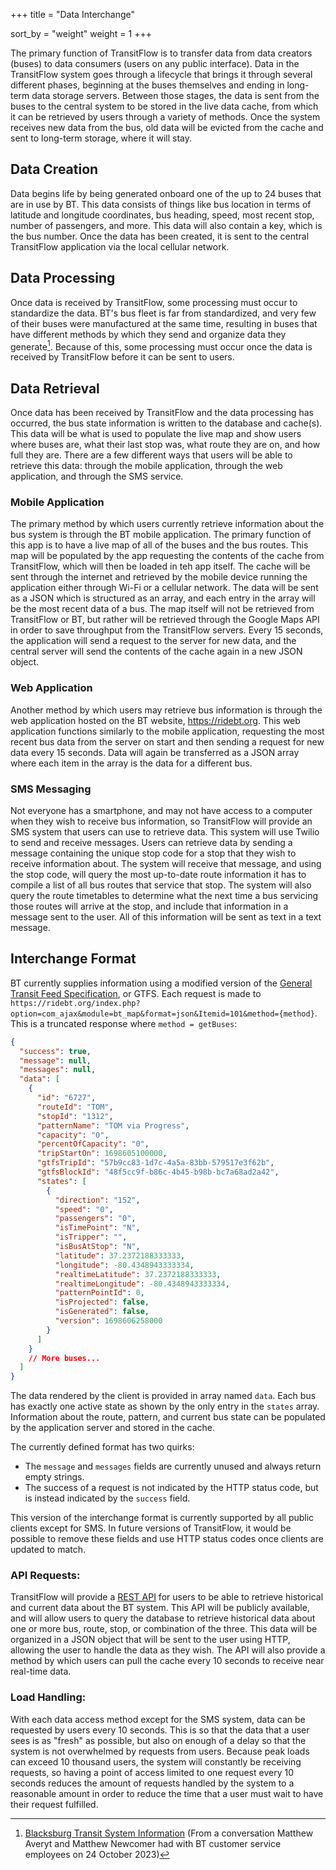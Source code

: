 +++
title = "Data Interchange"

sort_by = "weight"
weight = 1
+++

The primary function of TransitFlow is to transfer data from data creators (buses) to data consumers (users on any public interface). Data in the TransitFlow system goes through a lifecycle that brings it through several different phases, beginning at the buses themselves and ending in long-term data storage servers. Between those stages, the data is sent from the buses to the central system to be stored in the live data cache, from which it can be retrieved by users through a variety of methods. Once the system receives new data from the bus, old data will be evicted from the cache and sent to long-term storage, where it will stay.

## Data Creation

Data begins life by being generated onboard one of the up to 24 buses that are in use by BT. This data consists of things like bus location in terms of latitude and longitude coordinates, bus heading, speed, most recent stop, number of passengers, and more. This data will also contain a key, which is the bus number. Once the data has been created, it is sent to the central TransitFlow application via the local cellular network.

## Data Processing

Once data is received by TransitFlow, some processing must occur to standardize the data. BT's bus fleet is far from standardized, and very few of their buses were manufactured at the same time, resulting in buses that have different methods by which they send and organize data they generate[^1]. Because of this, some processing must occur once the data is received by TransitFlow before it can be sent to users. 

## Data Retrieval

Once data has been received by TransitFlow and the data processing has occurred, the bus state information is written to the database and cache(s). This data will be what is used to populate the live map and show users where buses are, what their last stop was, what route they are on, and how full they are. There are a few different ways that users will be able to retrieve this data: through the mobile application, through the web application, and through the SMS service.

### Mobile Application

The primary method by which users currently retrieve information about the bus system is through the BT mobile application. The primary function of this app is to have a live map of all of the buses and the bus routes. This map will be populated by the app requesting the contents of the cache from TransitFlow, which will then be loaded in teh app itself. The cache will be sent through the internet and retrieved by the mobile device running the application either through Wi-Fi or a cellular network. The data will be sent as a JSON which is structured as an array, and each entry in the array will be the most recent data of a bus. The map itself will not be retrieved from TransitFlow or BT, but rather will be retrieved through the Google Maps API in order to save throughput from the TransitFlow servers. Every 15 seconds, the application will send a request to the server for new data, and the central server will send the contents of the cache again in a new JSON object.

### Web Application

Another method by which users may retrieve bus information is through the web application hosted on the BT website, https://ridebt.org. This web application functions similarly to the mobile application, requesting the most recent bus data from the server on start and then sending a request for new data every 15 seconds. Data will again be transferred as a JSON array where each item in the array is the data for a different bus.

### SMS Messaging

Not everyone has a smartphone, and may not have access to a computer when they wish to receive bus information, so TransitFlow will provide an SMS system that users can use to retrieve data. This system will use Twilio to send and receive messages. Users can retrieve data by sending a message containing the unique stop code for a stop that they wish to receive information about. The system will receive that message, and using the stop code, will query the most up-to-date route information it has to compile a list of all bus routes that service that stop. The system will also query the route timetables to determine what the next time a bus servicing those routes will arrive at the stop, and include that information in a message sent to the user. All of this information will be sent as text in a text message.

## Interchange Format

BT currently supplies information using a modified version of the [General Transit Feed Specification](https://gtfs.org/), or GTFS. Each request is made to `https://ridebt.org/index.php?option=com_ajax&module=bt_map&format=json&Itemid=101&method={method}`. This is a truncated response where `method = getBuses`:

```json
{
  "success": true,
  "message": null,
  "messages": null,
  "data": [
    {
      "id": "6727",
      "routeId": "TOM",
      "stopId": "1312",
      "patternName": "TOM via Progress",
      "capacity": "0",
      "percentOfCapacity": "0",
      "tripStartOn": 1698605100000,
      "gtfsTripId": "57b9cc83-1d7c-4a5a-83bb-579517e3f62b",
      "gtfsBlockId": "48f5cc9f-b86c-4b45-b98b-bc7a68ad2a42",
      "states": [
        {
          "direction": "152",
          "speed": "0",
          "passengers": "0",
          "isTimePoint": "N",
          "isTripper": "",
          "isBusAtStop": "N",
          "latitude": 37.2372188333333,
          "longitude": -80.4348943333334,
          "realtimeLatitude": 37.2372188333333,
          "realtimeLongitude": -80.4348943333334,
          "patternPointId": 0,
          "isProjected": false,
          "isGenerated": false,
          "version": 1698606258000
        }
      ]
    }
    // More buses...
  ]
}
```

The data rendered by the client is provided in array named `data`. Each bus has exactly one active state as shown by the only entry in the `states` array. Information about the route, pattern, and current bus state can be populated by the application server and stored in the cache.

The currently defined format has two quirks:

* The `message` and `messages` fields are currently unused and always return empty strings.
* The success of a request is not indicated by the HTTP status code, but is instead indicated by the `success` field. 

This version of the interchange format is currently supported by all public clients except for SMS. In future versions of TransitFlow, it would be possible to remove these fields and use HTTP status codes once clients are updated to match. 

### API Requests:

TransitFlow will provide a [REST API](@/detailed-design/api-design.md) for users to be able to retrieve historical and current data about the BT system. This API will be publicly available, and will allow users to query the database to retrieve historical data about one or more bus, route, stop, or combination of the three. This data will be organized in a JSON object that will be sent to the user using HTTP, allowing the user to handle the data as they wish. The API will also provide a method by which users can pull the cache every 10 seconds to receive near real-time data.

### Load Handling:

With each data access method except for the SMS system, data can be requested by users every 10 seconds. This is so that the data that a user sees is as "fresh" as possible, but also on enough of a delay so that the system is not overwhelmed by requests from users. Because peak loads can exceed 10 thousand users, the system will constantly be receiving requests, so having a point of access limited to one request every 10 seconds reduces the amount of requests handled by the system to a reasonable amount in order to reduce the time that a user must wait to have their request fulfilled.


[^1]: [Blacksburg Transit System Information](https://ridebt.org) (From a conversation Matthew Averyt and Matthew Newcomer had with BT customer service employees on 24 October 2023)